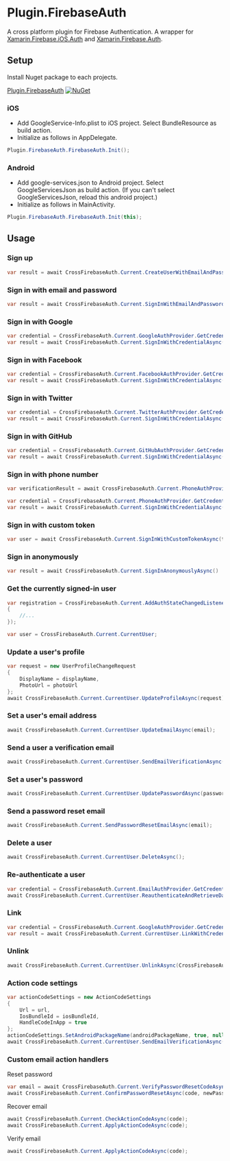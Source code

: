 # Plugin.FirebaseAuth

A cross platform plugin for Firebase Authentication. 
A wrapper for [Xamarin.Firebase.iOS.Auth](https://www.nuget.org/packages/Xamarin.Firebase.iOS.Auth/) 
and [Xamarin.Firebase.Auth](https://www.nuget.org/packages/Xamarin.Firebase.Auth).

## Setup
Install Nuget package to each projects.

[Plugin.FirebaseAuth](https://www.nuget.org/packages/Plugin.FirebaseAuth/) [![NuGet](https://img.shields.io/nuget/v/Plugin.FirebaseAuth.svg?label=NuGet)](https://www.nuget.org/packages/Plugin.FirebaseAuth/)

### iOS
* Add GoogleService-Info.plist to iOS project. Select BundleResource as build action.
* Initialize as follows in AppDelegate. 
```C#
Plugin.FirebaseAuth.FirebaseAuth.Init();
```

### Android
* Add google-services.json to Android project. Select GoogleServicesJson as build action. (If you can't select GoogleServicesJson, reload this android project.)
* Initialize as follows in MainActivity.
```C#
Plugin.FirebaseAuth.FirebaseAuth.Init(this);
```

## Usage
### Sign up
```C#
var result = await CrossFirebaseAuth.Current.CreateUserWithEmailAndPasswordAsync(email, password);
```

### Sign in with email and password
```C#
var result = await CrossFirebaseAuth.Current.SignInWithEmailAndPasswordAsync(email, password); 
```

### Sign in with Google
```C#
var credential = CrossFirebaseAuth.Current.GoogleAuthProvider.GetCredential(idToken, accessToken);
var result = await CrossFirebaseAuth.Current.SignInWithCredentialAsync(credential);
```

### Sign in with Facebook
```C#
var credential = CrossFirebaseAuth.Current.FacebookAuthProvider.GetCredential(accessToken);
var result = await CrossFirebaseAuth.Current.SignInWithCredentialAsync(credential);
```

### Sign in with Twitter
```C#
var credential = CrossFirebaseAuth.Current.TwitterAuthProvider.GetCredential(token, secret);
var result = await CrossFirebaseAuth.Current.SignInWithCredentialAsync(credential);
```

### Sign in with GitHub
```C#
var credential = CrossFirebaseAuth.Current.GitHubAuthProvider.GetCredential(token);
var result = await CrossFirebaseAuth.Current.SignInWithCredentialAsync(credential);
```

### Sign in with phone number
```C#
var verificationResult = await CrossFirebaseAuth.Current.PhoneAuthProvider.VerifyPhoneNumberAsync(phoneNumber);

var credential = CrossFirebaseAuth.Current.PhoneAuthProvider.GetCredential(verificationResult.VerificationId, verificationCode);
var result = await CrossFirebaseAuth.Current.SignInWithCredentialAsync(credential);
```

### Sign in with custom token
```C#
var user = await CrossFirebaseAuth.Current.SignInWithCustomTokenAsync(token);
```

### Sign in anonymously
```C#
var result = await CrossFirebaseAuth.Current.SignInAnonymouslyAsync()
```

### Get the currently signed-in user
```C#
var registration = CrossFirebaseAuth.Current.AddAuthStateChangedListener(user =>
{
    //...
});

var user = CrossFirebaseAuth.Current.CurrentUser;
```

### Update a user's profile
```C#
var request = new UserProfileChangeRequest
{
    DisplayName = displayName,
    PhotoUrl = photoUrl
};
await CrossFirebaseAuth.Current.CurrentUser.UpdateProfileAsync(request);
```

### Set a user's email address
```C#
await CrossFirebaseAuth.Current.CurrentUser.UpdateEmailAsync(email);
```

### Send a user a verification email
```C#
await CrossFirebaseAuth.Current.CurrentUser.SendEmailVerificationAsync();
```

### Set a user's password
```C#
await CrossFirebaseAuth.Current.CurrentUser.UpdatePasswordAsync(password);
```

### Send a password reset email
```C#
await CrossFirebaseAuth.Current.SendPasswordResetEmailAsync(email);
```

### Delete a user
```C#
await CrossFirebaseAuth.Current.CurrentUser.DeleteAsync();
```

### Re-authenticate a user
```C#
var credential = CrossFirebaseAuth.Current.EmailAuthProvider.GetCredential(email, password);
await CrossFirebaseAuth.Current.CurrentUser.ReauthenticateAndRetrieveDataAsync(credential);
```

### Link
```C#
var credential = CrossFirebaseAuth.Current.GoogleAuthProvider.GetCredential(idToken, accessToken);
var result = await CrossFirebaseAuth.Current.CurrentUser.LinkWithCredentialAsync(credential);
```

### Unlink
```C#
await CrossFirebaseAuth.Current.CurrentUser.UnlinkAsync(CrossFirebaseAuth.Current.GoogleAuthProvider.ProviderId);
```

### Action code settings
```C#
var actionCodeSettings = new ActionCodeSettings
{
    Url = url,
    IosBundleId = iosBundleId,
    HandleCodeInApp = true
};
actionCodeSettings.SetAndroidPackageName(androidPackageName, true, null);
await CrossFirebaseAuth.Current.CurrentUser.SendEmailVerificationAsync(actionCodeSettings);
```

### Custom email action handlers
Reset password
```C#
var email = await CrossFirebaseAuth.Current.VerifyPasswordResetCodeAsync(code);
await CrossFirebaseAuth.Current.ConfirmPasswordResetAsync(code, newPassword);
```

Recover email
```C#
await CrossFirebaseAuth.Current.CheckActionCodeAsync(code);
await CrossFirebaseAuth.Current.ApplyActionCodeAsync(code);
```

Verify email
```C#
await CrossFirebaseAuth.Current.ApplyActionCodeAsync(code);
```
